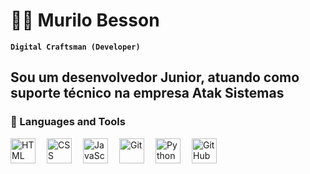 # 🏄‍♂️ Murilo Besson

**`Digital Craftsman (Developer)`**

Sou um desenvolvedor Junior, atuando como suporte técnico na empresa Atak Sistemas
---

### 🧰 Languages and Tools

<img align="left" alt="HTML" width="40px" style="padding-right:15px;" src="https://cdn.jsdelivr.net/gh/devicons/devicon/icons/html5/html5-plain.svg" />
<img align="left" alt="CSS" width="40px" style="padding-right:15px;" src="https://cdn.jsdelivr.net/gh/devicons/devicon/icons/css3/css3-plain.svg" />
<img align="left" alt="JavaScript" width="40px" style="padding-right:15px;" src="https://cdn.jsdelivr.net/gh/devicons/devicon/icons/javascript/javascript-plain.svg" />
<img align="left" alt="Git" width="40px" style="padding-right:15px;" src="https://cdn.jsdelivr.net/gh/devicons/devicon/icons/git/git-original.svg" />
<img align="left" alt="Python" width="40px" style="padding-right:15px;" src="https://cdn-icons-png.flaticon.com/512/5968/5968350.png" />
<img align="left" alt="GitHub" width="40px" style="padding-right:15px;" src="https://encrypted-tbn0.gstatic.com/images?q=tbn:ANd9GcR27kaHyBN4-iwj7H4pMmnE7kaC720Y-PYzKQ&s" />
<br />
